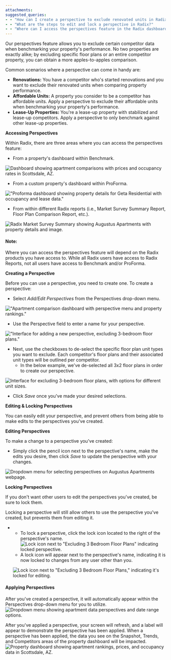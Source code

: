```yaml
---
attachments: 
suggested_queries:
- - "How can I create a perspective to exclude renovated units in Radix?"
- - "What are the steps to edit and lock a perspective in Radix?"
- - "Where can I access the perspectives feature in the Radix dashboard?"
---
```

Our perspectives feature allows you to exclude certain competitor data when benchmarking your property's performance. No two properties are exactly alike; by excluding specific floor plans or an entire competitor property, you can obtain a more apples-to-apples comparison.

Common scenarios where a perspective can come in handy are:

* **Renovations:** You have a competitor who's started renovations and you want to exclude their renovated units when comparing property performance.
* **Affordable Units:** A property you consider to be a competitor has affordable units. Apply a perspective to exclude their affordable units when benchmarking your property's performance.
* **Lease-Up Properties:** You're a lease-up property with stabilized and lease-up competitors. Apply a perspective to only benchmark against other lease-up properties.

**Accessing Perspectives**

Within Radix, there are three areas where you can access the perspectives feature:

* From a property's dashboard within Benchmark.

![Dashboard showing apartment comparisons with prices and occupancy rates in Scottsdale, AZ.](attachments/33238588745357.png)

* From a custom property's dashboard within ProForma.

!["Proforma dashboard showing property details for Geta Residential with occupancy and lease data."](attachments/33238619876237.png)

* From within different Radix reports (i.e., Market Survey Summary Report, Floor Plan Comparison Report, etc.).

![Radix Market Survey Summary showing Augustus Apartments with property details and image.](attachments/17547749861005.png)

#### Note:

Where you can access the perspectives feature will depend on the Radix products you have access to. While all Radix users have access to Radix Reports, not all users have access to Benchmark and/or ProForma.

**Creating a Perspective**

Before you can use a perspective, you need to create one. To create a perspective:

* Select *Add/Edit Perspectives* from the Perspectives drop-down menu.

!["Apartment comparison dashboard with perspective menu and property rankings."](attachments/17547749862541.png)

* Use the Perspective field to enter a name for your perspective.

!["Interface for adding a new perspective, excluding 3-bedroom floor plans."](attachments/17547749863821.png)

* Next, use the checkboxes to de-select the specific floor plan unit types you want to exclude. Each competitor's floor plans and their associated unit types will be outlined per competitor.
  + In the below example, we've de-selected all 3x2 floor plans in order to create our perspective.

![Interface for excluding 3-bedroom floor plans, with options for different unit sizes.](attachments/17547749865357.png)

* Click *Save* once you've made your desired selections.

**Editing & Locking Perspectives**

You can easily edit your perspective, and prevent others from being able to make edits to the perspectives you've created.

**Editing Perspectives**

To make a change to a perspective you've created:

* Simply click the pencil icon next to the perspective's name, make the edits you desire, then click *Save* to update the perspective with your changes.

![Dropdown menu for selecting perspectives on Augustus Apartments webpage.](attachments/17547749866893.png)

**Locking Perspectives**

If you don't want other users to edit the perspectives you've created, be sure to lock them.

Locking a perspective will still allow others to use the perspective you've created, but prevents them from editing it.

* + To lock a perspective, click the lock icon located to the right of the perspective's name. ![Lock icon next to "Excluding 3 Bedroom Floor Plans" indicating locked perspective.](attachments/17547795644045.png)
  + A lock icon will appear next to the perspective's name, indicating it is now locked to changes from any user other than you.

  ![Lock icon next to "Excluding 3 Bedroom Floor Plans," indicating it's locked for editing.](attachments/17547795645453.png)

#### Applying Perspectives

After you've created a perspective, it will automatically appear within the Perspectives drop-down menu for you to utilize.  ![Dropdown menu showing apartment data perspectives and date range options.](attachments/17547749872525.png)

After you've applied a perspective, your screen will refresh, and a label will appear to demonstrate the perspective has been applied. When a perspective has been applied, the data you see on the Snapshot, Trends, and Competitors areas of the property dashboard will be impacted.  ![Property dashboard showing apartment rankings, prices, and occupancy data in Scottsdale, AZ.](attachments/17547749874829.png)